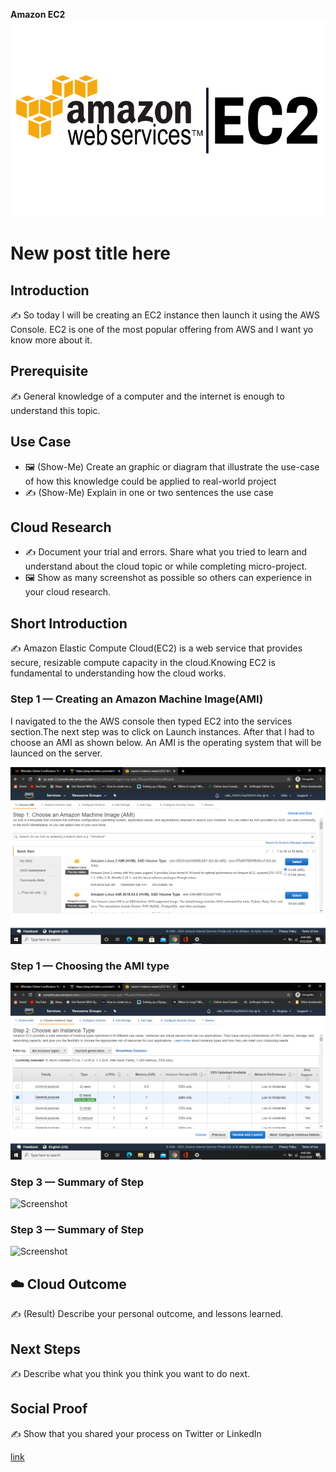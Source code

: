 **Amazon EC2**
![placeholder image](https://github.com/TinoMako/100DaysOfCloud/blob/main/AWS-EC2.png)

# New post title here

## Introduction

✍️ So today l will be creating an EC2 instance then launch it using the AWS Console. EC2 is one of the most popular offering from AWS and l want yo know more about it.

## Prerequisite

✍️ General knowledge of a computer and the internet is enough to understand this topic.

## Use Case

- 🖼️ (Show-Me) Create an graphic or diagram that illustrate the use-case of how this knowledge could be applied to real-world project
- ✍️ (Show-Me) Explain in one or two sentences the use case

## Cloud Research

- ✍️ Document your trial and errors. Share what you tried to learn and understand about the cloud topic or while completing micro-project.
- 🖼️ Show as many screenshot as possible so others can experience in your cloud research.

## Short Introduction

✍️ Amazon Elastic Compute Cloud(EC2) is a web service that provides secure, resizable compute capacity in the cloud.Knowing EC2 is fundamental to understanding how the cloud works. 

### Step 1 — Creating an Amazon Machine Image(AMI)

I navigated to the the AWS console then typed EC2 into the services section.The next step was to click on Launch instances. After that l had to choose an AMI as shown below.
An AMI is the operating system that will be launced on the server. 

![Screenshot](https://github.com/TinoMako/100DaysOfCloud/blob/main/Screenshot%20(56).png)


### Step 1 — Choosing the AMI type

![Screenshot](https://github.com/TinoMako/100DaysOfCloud/blob/main/Screenshot%20(57).png)

### Step 3 — Summary of Step

![Screenshot](https://via.placeholder.com/500x300)

### Step 3 — Summary of Step

![Screenshot](https://via.placeholder.com/500x300)

## ☁️ Cloud Outcome

✍️ (Result) Describe your personal outcome, and lessons learned.

## Next Steps

✍️ Describe what you think you think you want to do next.

## Social Proof

✍️ Show that you shared your process on Twitter or LinkedIn

[link](link)
